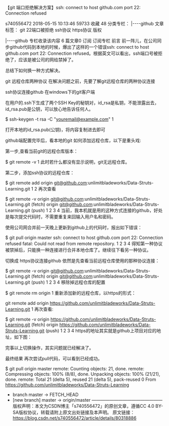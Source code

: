 【git 端口拒绝解决方案】ssh: connect to host github.com port 22: Connection refused

s740556472 2018-05-15 10:13:46  59733  收藏 48
分类专栏： |----github 文章标签： git 22端口被拒绝 ssh协议 https协议
版权

|----github
专栏收录该内容
6 篇文章0 订阅
订阅专栏
前言
前一阵儿，在公司同步github代码到本地的时候，爆出了这样的一个错误ssh: connect to host github.com port 22: Connection refused。根据英文可以看出，ssh端口号被拒绝了，应该是被公司的网给禁掉了。

总结下如何换一种方式解决。

git 远程仓库两种协议
在解决问题之前，先要了解git远程仓库的两种协议连接

ssh协议连接github
在windows下的git客户端


在用户的.ssh下生成了两个SSH Key的秘钥对，id_rsa是私钥，不能泄露出去，id_rsa.pub是公钥，可以放心地告诉任何人。



$ ssh-keygen -t rsa -C "youremail@example.com"
1




打开本地的id_rsa.pub(公钥)，将内容复制进去即可



github端配置完毕后，看本地的git 如何添加远程仓库，以下是重头戏:

第一步,查看当前git的远程仓库版本：

$ git remote -v
1
此时若什么都没有显示说明，git无远程仓库。

第二步，添加ssh协议的远程仓库：

$ git remote add origin git@github.com:unlimitbladeworks/Data-Struts-Learning.git
1
2
再次查看

$ git remote -v
origin  git@github.com:unlimitbladeworks/Data-Struts-Learning.git (fetch)
origin  git@github.com:unlimitbladeworks/Data-Struts-Learning.git (push)
1
2
3
4
当前，我本机就是用的这种方式连接的github，好处是每次提交代码时，不需要重复来回输入用户名和密码。

使用公司网合并前一天晚上更新到github上的代码时，报出如下错误：

$ git pull origin master
ssh: connect to host github.com port 22: Connection refused
fatal: Could not read from remote repository.
1
2
3
4
得知第一种协议被禁掉后，只能换一种连接进行合并本地仓库了。继续往下看另一种协议。

切换成 https协议连接github
依然是先查看当前远程仓库使用的那种协议连接：

$ git remote -v
origin  git@github.com:unlimitbladeworks/Data-Struts-Learning.git (fetch)
origin  git@github.com:unlimitbladeworks/Data-Struts-Learning.git (push)
1
2
3
4
移除掉远程仓库的配置

$ git remote rm origin
1
重新添加新的远程仓库，以https的形式：

git remote add origin https://github.com/unlimitbladeworks/Data-Struts-Learning.git
1
再次查看:

$ git remote -v
origin  https://github.com/unlimitbladeworks/Data-Struts-Learning.git (fetch)
origin  https://github.com/unlimitbladeworks/Data-Struts-Learning.git (push)
1
2
3
4
https的地址其实就是github上项目对应的地址，如下图：


完事以上切换操作，其实问题就已经解决了。

最终结果
再次尝试pull代码，可以看到已经成功。

$ git pull origin master
remote: Counting objects: 21, done.
remote: Compressing objects: 100% (8/8), done.
Unpacking objects: 100% (21/21), done.
remote: Total 21 (delta 5), reused 21 (delta 5), pack-reused 0
From https://github.com/unlimitbladeworks/Data-Struts-Learning
 * branch            master     -> FETCH_HEAD
 * [new branch]      master     -> origin/master
————————————————
版权声明：本文为CSDN博主「s740556472」的原创文章，遵循CC 4.0 BY-SA版权协议，转载请附上原文出处链接及本声明。
原文链接：https://blog.csdn.net/s740556472/article/details/80318886